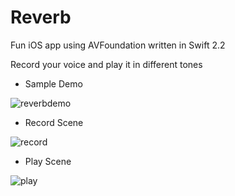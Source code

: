 # Reverb
Fun iOS app using AVFoundation written in Swift 2.2

Record your voice and play it in different tones

* Sample Demo

![reverbdemo](https://cloud.githubusercontent.com/assets/8016341/16459502/48992ecc-3e66-11e6-99cc-02162196aef6.gif)

* Record Scene

![record](https://cloud.githubusercontent.com/assets/8016341/16451010/bc0b1afa-3e43-11e6-9cfa-4c1c89e34075.jpeg)

* Play Scene

![play](https://cloud.githubusercontent.com/assets/8016341/16451007/ba99480e-3e43-11e6-98ae-bdc64cd97cd8.jpeg)




